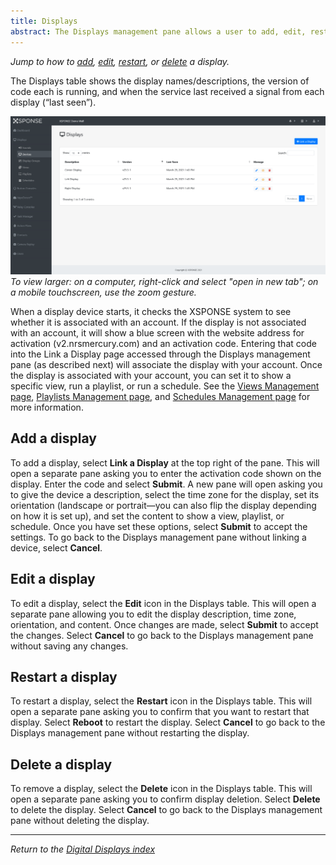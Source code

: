 ```yaml
---
title: Displays
abstract: The Displays management pane allows a user to add, edit, restart, or delete an XSPONSE Digital Display device from the service. Selecting the Displays link and then the Devices link in the navigation pane will take you to the Displays management pane. 
---
```

*Jump to how to [add](displays-management.md#add-a-display), [edit](displays-management.md#edit-a-display), [restart](displays-management.md#restart-a-display), or [delete](displays-management.md#delete-a-display) a display.*

The Displays table shows the display names/descriptions, the version of code each is running, and when the service last received a signal from each display (“last seen”). 

![displays management pane](displays_management.png)
_To view larger: on a computer, right-click and select "open in new tab"; on a mobile touchscreen, use the zoom gesture._

When a display device starts, it checks the XSPONSE system to see whether it is associated with an account. If the display is not associated with an account, it will show a blue screen with the website address for activation (v2.nrsmercury.com) and an activation code. Entering that code into the Link a Display page accessed through the Displays management pane (as described next) will associate the display with your account. Once the display is associated with your account, you can set it to show a specific view, run a playlist, or run a schedule. See the [Views Management page](views-management.md), [Playlists Management page](playlists-management.md), and [Schedules Management page](schedules-management.md) for more information.

## Add a display
To add a display, select **Link a Display** at the top right of the pane. This will open a separate pane asking you to enter the activation code shown on the display. Enter the code and select **Submit**. A new pane will open asking you to give the device a description, select the time zone for the display, set its orientation (landscape or portrait—you can also flip the display depending on how it is set up), and set the content to show a view, playlist, or schedule. Once you have set these options, select **Submit** to accept the settings. To go back to the Displays management pane without linking a device, select **Cancel**.
 
## Edit a display
To edit a display, select the **Edit** icon in the Displays table. This will open a separate pane allowing you to edit the display description, time zone, orientation, and content. Once changes are made, select **Submit** to accept the changes. Select **Cancel** to go back to the Displays management pane without saving any changes.

## Restart a display
To restart a display, select the **Restart** icon in the Displays table. This will open a separate pane asking you to confirm that you want to restart that display. Select **Reboot** to restart the display. Select **Cancel** to go back to the Displays management pane without restarting the display.

## Delete a display
To remove a display, select the **Delete** icon in the Displays table. This will open a separate pane asking you to confirm display deletion. Select **Delete** to delete the display. Select **Cancel** to go back to the Displays management pane without deleting the display.

___
*Return to the [Digital Displays index](index.md)*
